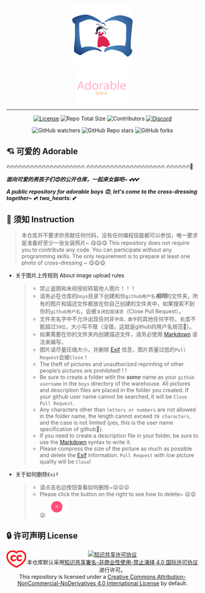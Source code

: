 <div align="center">
	<img src="./etc/logo.png" alt="logo" width="160"><br/>
    <img src="./etc/title.svg" alt="title" width="140">

---
[![License](https://img.shields.io/badge/License-CC%20BY--NC--ND%204.0-ff69b4)](https://creativecommons.org/licenses/by-nc-nd/4.0/)
![Repo Total Size](https://img.shields.io/github/repo-size/ziocoo/adorable?color=ff69b4&label=Total%20Size)
![Contributors](https://img.shields.io/github/contributors/ziocoo/adorable?color=ff69b4&label=Contributers)
[![Discord](https://img.shields.io/discord/895966555224027196)](https://discord.gg/k2vdGTDRPJ)

![GitHub watchers](https://img.shields.io/github/watchers/ziocoo/adorable?style=social)
![GitHub Repo stars](https://img.shields.io/github/stars/ziocoo/adorable?style=social)
![GitHub forks](https://img.shields.io/github/forks/ziocoo/adorable?style=social)
</div>

## :cupid: 可爱的 Adorable

:fire::fire::fire::fire::fire::fire::fire::fire::fire::fire::fire::fire::fire::fire::fire::fire::fire::fire::fire::fire:
:fire::fire::fire::fire::fire::fire::fire::fire::fire::fire::fire::fire::fire::fire::fire::fire::fire::fire::fire::fire:
:fire::fire::fire::fire::fire::fire::rocket:

___面向可爱的男孩子们:heart_eyes:的公开仓库，一起来女装吧~ :two_hearts::two_hearts::two_hearts:___

___A public repository for adorable boys :heart_eyes:, let's come to the cross-dressing together~ :two_hearts::
two_hearts:
:two_hearts:___

## :loudspeaker: 须知 Instruction

> 本仓库并不要求你贡献任何代码，没有任何编程技能都可以参加，唯一要求是准备好至少一张女装照片~ :yum::yum::yum:
> This repository does not require you to contribute any code. You can participate without any programming skills.
> The only requirement is to prepare at least one photo of cross-dressing ~ :yum::yum::yum:

- 关于图片上传规则 About image upload rules
  > - 禁止盗图和未经授权转载他人图片！！！
  > - 请务必在仓库的`boys`目录下创建和你`github用户名`***相同***的文件夹，所有的图片和描述文件都放在你自己创建的文件夹中，如果搜索不到你的`github用户名`，会被`关闭拉取请求`（Close Pull Request）。
  > - 文件夹名字中不允许出现任何非`字母、数字`的其他任何字符，长度不能超过`39位`，大小写不限（没错，这就是github的用户名规范:ghost:）。
  > - 如果需要在你的文件夹内创建描述文件，请务必使用 [Markdown](https://zh.wikipedia.org/zh-hans/Markdown) 语法来编写。
  > - 图片请尽量压缩大小，并删除 [Exif](https://zh.wikipedia.org/zh-hans/Exif) 信息，图片质量过低的`Pull Request`会被`Close`！
  > - The theft of pictures and unauthorized reprinting of other people’s pictures are prohibited! ! !
  > - Be sure to create a folder with the ***same*** name as your `github username` in the `boys` directory of the warehouse. All pictures and description files are placed in the folder you created. If your github user name cannot be searched, it will be `Close Pull Request`.
  > - Any characters other than `letters or numbers` are not allowed in the folder name, the length cannot exceed `39 characters`, and the case is not limited (yes, this is the user name specification of github:ghost:).
  > - If you need to create a description file in your folder, be sure to use the [Markdown](https://en.wikipedia.org/wiki/Markdown) syntax to write it.
  > - Please compress the size of the picture as much as possible and delete the [Exif](https://en.wikipedia.org/wiki/Exif) information. `Pull Request` with low picture quality will be `Close`!

- 关于如何删除`Exif`
  > - 请点击右边按钮查看如何删除~:stuck_out_tongue_winking_eye::stuck_out_tongue_winking_eye::stuck_out_tongue_winking_eye:
  > - Please click the button on the right to see how to delete~ :stuck_out_tongue_winking_eye::stuck_out_tongue_winking_eye::stuck_out_tongue_winking_eye:
  > <a href="./etc/DELETE-Exif.md" align="right"><img src="./etc/del-btn.png" width="52" alt="delete button"></a>

## :lock: 许可声明 License

<div>
    <div align="left" style="float: left">
        <img src="./etc/ccheart_red.svg" width="52" alt="CC">
    </div>
    <div align="center">
        <a rel="license" href="https://creativecommons.org/licenses/by-nc-nd/4.0/">
            <img alt="知识共享许可协议" style="border-width:0" src="https://i.creativecommons.org/l/by-nc-nd/4.0/88x31.png"/>
        </a><br/>本仓库默认采用<a rel="license" href="https://creativecommons.org/licenses/by-nc-nd/4.0/">知识共享署名-非商业性使用-禁止演绎 4.0 国际许可协议</a>进行许可。<br/>
        This repository is licensed under a <a rel="license" href="https://creativecommons.org/licenses/by-nc-nd/4.0/">
        Creative Commons Attribution-NonCommercial-NoDerivatives 4.0 International License</a> by default.
    </div>
</div>
